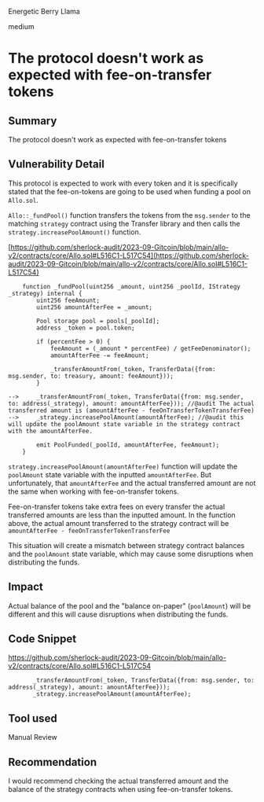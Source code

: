 Energetic Berry Llama

medium

# The protocol doesn't work as expected with fee-on-transfer tokens
## Summary
The protocol doesn't work as expected with fee-on-transfer tokens

## Vulnerability Detail
This protocol is expected to work with every token and it is specifically stated that the fee-on-tokens are going to be used when funding a pool on `Allo.sol`.

`Allo::_fundPool()` function transfers the tokens from the `msg.sender` to the matching `strategy` contract using the Transfer library and then calls the `strategy.increasePoolAmount()` function.

[https://github.com/sherlock-audit/2023-09-Gitcoin/blob/main/allo-v2/contracts/core/Allo.sol#L516C1-L517C54](https://github.com/sherlock-audit/2023-09-Gitcoin/blob/main/allo-v2/contracts/core/Allo.sol#L516C1-L517C54)

```solidity
    function _fundPool(uint256 _amount, uint256 _poolId, IStrategy _strategy) internal {
        uint256 feeAmount;
        uint256 amountAfterFee = _amount;

        Pool storage pool = pools[_poolId];
        address _token = pool.token;

        if (percentFee > 0) {
            feeAmount = (_amount * percentFee) / getFeeDenominator();
            amountAfterFee -= feeAmount;

            _transferAmountFrom(_token, TransferData({from: msg.sender, to: treasury, amount: feeAmount}));
        }

-->     _transferAmountFrom(_token, TransferData({from: msg.sender, to: address(_strategy), amount: amountAfterFee})); //@audit The actual transferred amount is (amountAfterFee - feeOnTransferTokenTransferFee)
-->     _strategy.increasePoolAmount(amountAfterFee); //@audit this will update the poolAmount state variable in the strategy contract with the amountAfterFee. 

        emit PoolFunded(_poolId, amountAfterFee, feeAmount);
    }
```

`strategy.increasePoolAmount(amountAfterFee)` function will update the `poolAmount` state variable with the inputted `amountAfterFee`. But unfortunately, that `amountAfterFee` and the actual transferred amount are not the same when working with fee-on-transfer tokens.

Fee-on-transfer tokens take extra fees on every transfer the actual transferred amounts are less than the inputted amount. In the function above, the actual amount transferred to the strategy contract will be `amountAfterFee - feeOnTransferTokenTransferFee`

This situation will create a mismatch between strategy contract balances and the `poolAmount` state variable, which may cause some disruptions when distributing the funds.

## Impact
Actual balance of the pool and the "balance on-paper" (`poolAmount`) will be different and this will cause disruptions when distributing the funds.

## Code Snippet
https://github.com/sherlock-audit/2023-09-Gitcoin/blob/main/allo-v2/contracts/core/Allo.sol#L516C1-L517C54

```solidity
       _transferAmountFrom(_token, TransferData({from: msg.sender, to: address(_strategy), amount: amountAfterFee}));
       _strategy.increasePoolAmount(amountAfterFee);
```

## Tool used

Manual Review

## Recommendation
I would recommend checking the actual transferred amount and the balance of the strategy contracts when using fee-on-transfer tokens.
